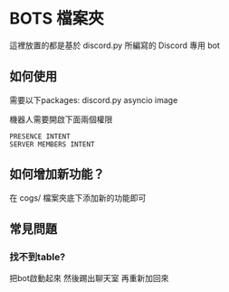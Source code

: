 # BOTS 檔案夾

這裡放置的都是基於 discord.py 所編寫的 Discord 專用 bot

## 如何使用

需要以下packages:
discord.py
asyncio
image

機器人需要開啟下面兩個權限

```
PRESENCE INTENT
SERVER MEMBERS INTENT
```

## 如何增加新功能？

在 cogs/ 檔案夾底下添加新的功能即可

## 常見問題

### 找不到table?

把bot啟動起來 然後踢出聊天室 再重新加回來

